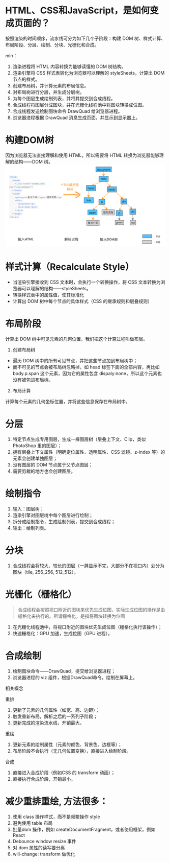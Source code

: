 # HTML、CSS和JavaScript，是如何变成页面的？
按照渲染的时间顺序，流水线可分为如下几个子阶段：构建 DOM 树、样式计算、布局阶段、分层、绘制、分块、光栅化和合成。

min： 

1. 渲染进程将 HTML 内容转换为能够读懂的 DOM 树结构。
1. 渲染引擎将 CSS 样式表转化为浏览器可以理解的 styleSheets，计算出 DOM 节点的样式。
1. 创建布局树，并计算元素的布局信息。
1. 对布局树进行分层，并生成分层树。
1. 为每个图层生成绘制列表，并将其提交到合成线程。
1. 合成线程将图层分成图块，并在光栅化线程池中将图块转换成位图。
1. 合成线程发送绘制图块命令 DrawQuad 给浏览器进程。
1. 浏览器进程根据 DrawQuad 消息生成页面，并显示到显示器上。


# 构建DOM树

因为浏览器无法直接理解和使用 HTML，所以需要将 HTML 转换为浏览器能够理解的结构——DOM 树。
![image.png](../../assets/1646832400418-694cc457-9602-436b-ae89-5dab53fa5419.png)

# 样式计算（Recalculate Style）

- 当渲染引擎接收到 CSS 文本时，会执行一个转换操作，将 CSS 文本转换为浏览器可以理解的结构——styleSheets。
- 转换样式表中的属性值，使其标准化
- 计算出 DOM 树中每个节点的具体样式（CSS 的继承规则和层叠规则）

# 布局阶段
计算出 DOM 树中可见元素的几何位置，我们把这个计算过程叫做布局。

1. 创建布局树
- 遍历 DOM 树中的所有可见节点，并把这些节点加到布局树中；
- 而不可见的节点会被布局树忽略掉，如 head 标签下面的全部内容，再比如 body.p.span 这个元素，因为它的属性包含 dispaly:none，所以这个元素也没有被包进布局树。
2. 布局计算

 计算每个元素的几何坐标位置，并将这些信息保存在布局树中。

# 分层

1. 特定节点生成专用图层，生成一棵图层树（层叠上下文、Clip，类似 PhotoShop 里的图层）；
1. 拥有层叠上下文属性（明确定位属性、透明属性、CSS 滤镜、z-index 等）的元素会创建单独图层；
1. 没有图层的 DOM 节点属于父节点图层；
1. 需要剪裁的地方也会创建图层。


# 绘制指令

1. 输入：图层树；
1. 渲染引擎对图层树中每个图层进行绘制；
1. 拆分成绘制指令，生成绘制列表，提交到合成线程；
1. 输出：绘制列表。


# 分块

1. 合成线程会将较大、较长的图层（一屏显示不完，大部分不在视口内）划分为图块（tile, 256_256, 512_512）。


# 光栅化（栅格化）
> 合成线程会按照视口附近的图块来优先生成位图，实际生成位图的操作是由栅格化来执行的。所谓栅格化，是指将图块转换为位图


1. 在光栅化线程池中，将视口附近的图块优先生成位图（栅格化执行该操作）；
1. 快速栅格化：GPU 加速，生成位图（GPU 进程）。


# 合成绘制

1. 绘制图块命令——DrawQuad，提交给浏览器进程；
1. 浏览器进程的 viz 组件，根据DrawQuad命令，绘制在屏幕上。



相关概念

重排

1. 更新了元素的几何属性（如宽、高、边距）；
1. 触发重新布局，解析之后的一系列子阶段；
1. 更新完成的渲染流水线，开销最大。

重绘

1. 更新元素的绘制属性（元素的颜色、背景色、边框等）；
1. 布局阶段不会执行（无几何位置变换），直接进入绘制阶段。

合成

1. 直接进入合成阶段（例如CSS 的 transform 动画）；
1. 直接执行合成阶段，开销最小。



# 减少重排重绘, 方法很多：

1. 使用 class 操作样式，而不是频繁操作 style
1. 避免使用 table 布局
1. 批量dom 操作，例如 createDocumentFragment，或者使用框架，例如 React
1. Debounce window resize 事件
1. 对 dom 属性的读写要分离
1. will-change: transform 做优化
